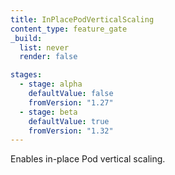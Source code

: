 ```yaml
---
title: InPlacePodVerticalScaling
content_type: feature_gate
_build:
  list: never
  render: false

stages:
  - stage: alpha
    defaultValue: false
    fromVersion: "1.27"
  - stage: beta
    defaultValue: true
    fromVersion: "1.32"
---
```

Enables in-place Pod vertical scaling.

